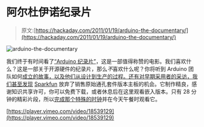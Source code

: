# 阿尔杜伊诺纪录片

> 原文:[https://hackaday.com/2011/01/19/arduino-the-documentary/](https://hackaday.com/2011/01/19/arduino-the-documentary/)

![](../Images/910d9bf18544bfdb02efb9b9ce410eec.png "arduino-the-documentary")

我们终于有时间看了[“Arduino 纪录片”](http://arduinothedocumentary.org/)，这是一部值得称赞的电影。我们喜欢什么？这是一部关于开源硬件的纪录片，那么*不*喜欢什么呢？你将听到 Arduino 团队如何[成立的故事，以及他们从设计到生产的过程。还有对早期采用者的采访，我们甚至发现](http://www.arduino.cc/playground/Main/People) [Sparkfun](http://www.sparkfun.com/) 放弃了销售原始通孔套件版本主板的机会。它制作精良，感谢知识共享许可，你可以免费下载，或者休息后在这里观看嵌入版本。只有 28 分钟的精彩片段，所以[完成那个特殊的时钟](http://hackaday.com/2011/01/18/the-lunchtime-clock-gives-you-12-extra-minutes/)并在今天午餐时观看它。

[https://player.vimeo.com/video/18539129](https://player.vimeo.com/video/18539129)